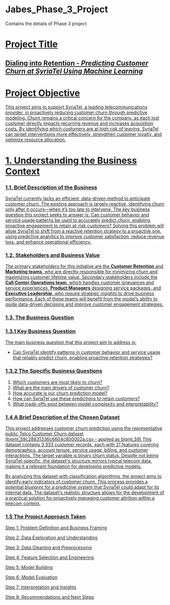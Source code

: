 # Jabes_Phase_3_Project
Contains the details of Phase 3 project
# **<u>Project Title**
## **Dialing into Retention -**  ***Predicting Customer Churn at SyriaTel Using Machine Learning***

# Project Objective
This project aims to support SyriaTel, a leading telecommunications provider, in proactively reducing customer churn through predictive modeling. Churn remains a critical concern for the company, as each lost customer directly impacts recurring revenue and increases acquisition costs. By identifying which customers are at high risk of leaving, SyriaTel can target interventions more effectively, strengthen customer loyalty, and optimize resource allocation.

# **1. Understanding the Business Context**
### **<u>1.1. Brief Description of the Business**
SyriaTel currently lacks an efficient, data-driven method to anticipate customer churn. The existing approach is largely reactive, identifying churn only after it occurs—when it’s too late to intervene. 
The key business question this project seeks to answer is:
Can customer behavior and service usage patterns be used to accurately predict churn, enabling proactive engagement to retain at-risk customers?
Solving this problem will allow SyriaTel to shift from a reactive retention strategy to a proactive one, using predictive analytics to improve customer satisfaction, reduce revenue loss, and enhance operational efficiency.

### **<u>1.2. Stakeholders and Business Value**<u>
The primary stakeholders for this initiative are the **Customer Retention** and **Marketing teams**, who are directly responsible for minimizing churn and maximizing customer lifetime value. Secondary stakeholders include the **Call Center Operations team**, which handles customer grievances and service experiences, **Product Managers** designing service packages, and **Executive Leadership,** who require strategic insights to drive business performance. Each of these teams will benefit from the model’s ability to guide data-driven decisions and improve customer engagement strategies.

### **<u>1.3. The Business Question**
### 1.3.1 Key Business Question
The main business question that this project aim to address is:

- Can SyriaTel identify patterns in customer behavior and service usage that reliably predict churn, enabling proactive retention strategies?

### 1.3.2 The Specific Business Questions
1.	Which customers are most likely to churn?
2.	What are the main drivers of customer churn?
3.	How accurate is our churn prediction model?
4.	How can SyriaTel use these predictions to retain customers?
5.	What trade-offs exist between model complexity and interpretability?


### **<u>1.4 A Brief Description of the Chosen Dataset**
This project addresses customer churn prediction using the representative public Telco Customer Churn dataset (bigml_59c28831336c6604c800002a.csv;- applied as bigml_59) This dataset contains 3,333 customer records, each with 21 features covering demographics, account tenure, service usage, billing, and customer interactions. The target variable is binary churn status. Despite not being SyriaTel-specific, the dataset's structure mirrors typical telecom data, making it a relevant foundation for developing predictive models.

By analyzing this dataset with classification algorithms, the project aims to identify early indicators of customer churn. This process provides a potential blueprint for a predictive system that SyriaTel could adapt for its internal data. The dataset's realistic structure allows for the development of a practical solution for proactively managing customer attrition within a telecom context.

### **<u>1.5 The Project Approach Taken**
Step 1: Problem Definition and Business Framing
 
Step 2: Data Exploration and Understanding
 
Step 3: Data Cleaning and Preprocessing
 
Step 4: Feature Selection and Engineering
 
Step 5: Model Building
 
Step 6: Model Evaluation
 
Step 7: Interpretation and Insights
 
Step 8: Recommendations and Next Steps




